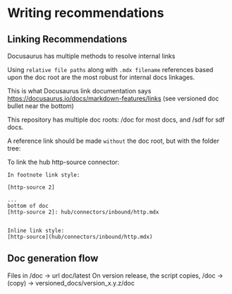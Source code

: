 
# Writing recommendations

## Linking Recommendations

Docusaurus has multiple methods to resolve internal links

Using `relative file paths` along with `.mdx filename` references
based upon the doc root are the most robust for internal docs linkages.

This is what Docusaurus link documentation says https://docusaurus.io/docs/markdown-features/links (see versioned doc bullet near the bottom)

This repository has multiple doc roots:  /doc for most docs, and /sdf for sdf docs.

A reference link should be made `without` the doc root, but with the folder tree:

To link the hub http-source connector:

```
In footnote link style:

[http-source 2]

...
bottom of doc
[http-source 2]: hub/connectors/inbound/http.mdx


Inline link style:
[http-source](hub/connectors/inbound/http.mdx)

```

## Doc generation flow

Files in /doc ->  url doc/latest
On version release, the script copies, /doc -> (copy) -> versioned_docs/version_x.y.z/doc
